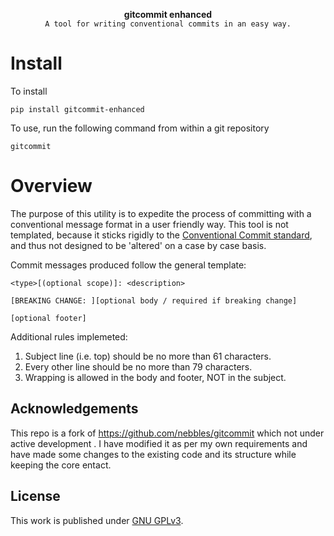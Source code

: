 <p  align="center">
  <strong> gitcommit enhanced</strong>
  <br>
  <code>A tool for writing conventional commits in an easy way.</code>
</p>

# Install

To install

```
pip install gitcommit-enhanced
```

To use, run the following command from within a git repository

```
gitcommit
```

# Overview

The purpose of this utility is to expedite the process of committing with a conventional message format in a user friendly way. This tool is not templated, because it sticks rigidly to the [Conventional Commit standard](https://www.conventionalcommits.org), and thus not designed to be 'altered' on a case by case basis.

Commit messages produced follow the general template:

```
<type>[(optional scope)]: <description>

[BREAKING CHANGE: ][optional body / required if breaking change]

[optional footer]
```

Additional rules implemeted:

1. Subject line (i.e. top) should be no more than 61 characters.
2. Every other line should be no more than 79 characters.
3. Wrapping is allowed in the body and footer, NOT in the subject.

## Acknowledgements

This repo is a fork of https://github.com/nebbles/gitcommit which not under active development . I have modified it as per my own requirements and have made some changes to the existing code and its structure while keeping the core entact.

## License

This work is published under [GNU GPLv3](./LICENSE).
